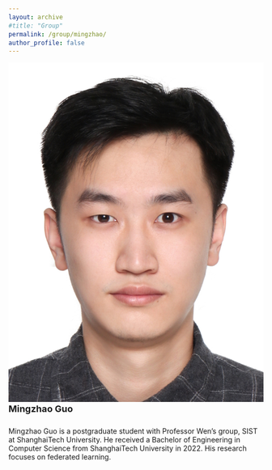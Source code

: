 ```yaml
---
layout: archive
#title: "Group"
permalink: /group/mingzhao/
author_profile: false
---
```


<link rel="stylesheet" href="/css/customized-stylesheet.css">

<div class="content-framework">

<div class="group-member">
    <div class="member-photo"><img src="/images/guomzh.jpg"></div>
    <div class="member-info-sets">
        <div class="member-name" style="font-weight: bold; font-size: 18px; margin-bottom: 25px;">Mingzhao Guo</div>
        <div class="member-misc">Mingzhao Guo is a postgraduate student with Professor Wen’s group, SIST at ShanghaiTech University. He received a Bachelor of Engineering in Computer Science from ShanghaiTech University in 2022. His research focuses on federated learning.</div>
    </div>
</div>

</div>
